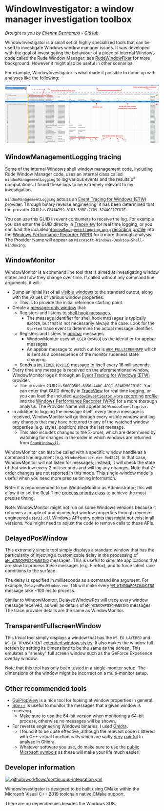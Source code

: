 # WindowInvestigator: a window manager investigation toolbox
*Brought to you by [Etienne Dechamps][] - [GitHub][]*

WindowInvestigator is a small set of highly specialized tools that can be used
to investigate Windows window manager issues. It was developed with the goal of
investigating the behaviour of a piece of internal Windows code called the Rude
Window Manager; see [RudeWindowFixer][] for more background. However it might
also be useful in other scenarios.

For example, WindowInvestigator is what made it possible to come up with
analyses like the following:

![Firefox timeline](firefox-timeline.png)

## WindowManagementLogging tracing

Some of the internal Windows shell window management code, including Rude Window
Manager code, uses an internal class called `WindowManagementLogging` to log
various events and the results of computations. I found these logs to be
extremely relevant to my investigation.

`WindowManagementLogging` acts as an [Event Tracing for Windows (ETW)][]
provider. Through binary reverse engineering, it has been determined that the
provider GUID is `F84AA759-31D3-59BF-2C89-3748CF17FD7E`.

You can use this GUID in event consumers to receive the log. For example you
can enter the GUID directly in [TraceView][] for real time logging, or you can
load the included [`WindowManagementLogging.wprp`][] [recording profile][] into
the [Windows Performance Recorder (WPR)][] for a more thorough analysis. The
Provider Name will appear as `Microsoft-Windows-Desktop-Shell-Windowing`.

## WindowMonitor

WindowMonitor is a command line tool that is aimed at investigating window
states and how they change over time. If called without any command line
arguments, it will:

- Dump an initial list of all [visible windows][] to the standard output, along
  with the values of various window properties.
  - This is to provide the initial reference starting point.
- Create a [message-only window][] that:
  - Registers and listens to [shell hook messages][].
    - The message identifier for shell hook messages is typically `0xC029`, but
      that is not necessarily always the case. Look for the `Started` trace
      event to determine the actual message identifier.
  - Registers and listens to [appbar][] messages.
    - WindowMonitor uses `WM_USER` (`0x400`) as the identifier for appbar
      messages.
    - An appbar message to watch out for is [`ABN_FULLSCREENAPP`][] which
      is sent as a consequence of the monitor rudeness state changing.
  - Sends a [`WM_TIMER`][] (`0x113`) message to itself every 16 milliseconds.
- Every time any message is received on the aforementioned window, WindowMonitor
  logs it through an [Event Tracing for Windows (ETW)][] provider.
  - The provider GUID is `500D9509-6850-440C-AD11-6EA625EC91BC`. You can enter
    that GUID directly in [TraceView][] for real time logging, or you can load
    the included [`WindowInvestigator.wprp`][] [recording profile][] into the
    [Windows Performance Recorder (WPR)][] for a more thorough analysis. The
    Provider Name will appear as `WindowInvestigator`.
- In addition to logging the message itself, every time a message is received,
  WindowMonitor will go through every visible window and log any changes that
  may have occurred to any of the watched window properties (e.g. styles,
  position) since the last message.
  - This also includes changes to the Z-order, which are determined by watching
    for changes in the order in which windows are returned from
    [`EnumWindows()`][].

WindowMonitor can also be called with a specific window handle as a command line
argument (e.g. `WindowMonitor.exe 0x4242`). In that case, WindowMonitor will not
listen for messages; instead, it will check the state of that window every 2
milliseconds and will log any changes. Note that Z-order changes are not
reported in this mode. This single-window mode is useful when you need more
precise timing information.

Note: it is recommended to run WindowMonitor as Administrator; this will allow
it to set the Real-Time [process priority class][] to achieve the most precise
timing.

Note: WindowMonitor might not run on some Windows versions because it retrieves
a couple of undocumented window properties through reverse-engineered
`user32.dll` Windows API entry points that might not exist in all versions. You
might need to adjust the code to remove calls to these APIs.

## DelayedPosWindow

This extremely simple tool simply displays a standard window that has the
particularity of injecting a customizable delay in the processing of
[`WM_WINDOWPOSCHANGING`][] messages. This is useful to simulate applications
that are slow to process these messages (e.g. Firefox), and to force latent race
conditions to the surface.

The delay is specified in milliseconds as a command line argument. For example,
`DelayedPosWindow.exe 100` will make every [`WM_WINDOWPOSCHANGING`][] message
take ~100 ms to process.

Similar to WindowMonitor, DelayedWindowPos will trace every window message
received, as well as details of `WM_WINDOWPOSCHANGING` messages. The trace
provider details are the same as WindowMonitor.

## TransparentFullscreenWindow

This trivial tool simply displays a window that has the `WS_EX_LAYERED` and
`WS_EX_TRANSPARENT` [extended window styles][]. It also makes the window full
screen by setting its dimensions to be the same as the screen. This emulates
a "sneaky" full screen window such as the GeForce Experience overlay window.

Note that this tool has only been tested in a single-monitor setup. The
dimensions of the window might be incorrect on a multi-monitor setup.

## Other recommended tools

- [GuiPropView][] is a nice tool for looking at window properties in general.
- [Spy++][] is useful to monitor the messages that a given window is receiving.
  - Make sure to use the 64-bit version when monitoring a 64-bit process,
    otherwise no messages will be shown.
- For reverse engineering Windows binaries, I used [Ghidra][].
  - I found it to be quite effective, although the relevant code is littered
    with C++ virtual function calls which are sadly [very][ghidrav1]
    [painful][ghidrav2] to analyse in Ghidra.
  - Whatever software you use, do make sure to use the [public Microsoft
    symbols][] as these will make your life much easier!

## Developer information

[![.github/workflows/continuous-integration.yml](https://github.com/dechamps/WindowInvestigator/actions/workflows/continuous-integration.yml/badge.svg)](https://github.com/dechamps/WindowInvestigator/actions/workflows/continuous-integration.yml)

WindowInvestigator is designed to be built using CMake within the Microsoft
Visual C++ 2019 toolchain native CMake support.

There are no dependencies besides the Windows SDK.

[`ABN_FULLSCREENAPP`]: https://docs.microsoft.com/en-us/windows/win32/shell/abn-fullscreenapp
[appbar]: https://docs.microsoft.com/en-us/windows/win32/shell/application-desktop-toolbars
[Etienne Dechamps]: mailto:etienne@edechamps.fr
[`EnumWindows()`]: https://docs.microsoft.com/en-us/windows/win32/api/winuser/nf-winuser-enumwindows
[Event Tracing for Windows (ETW)]: https://docs.microsoft.com/en-us/windows/win32/etw/about-event-tracing
[extended window styles]: https://docs.microsoft.com/en-us/windows/win32/winmsg/extended-window-styles
[GitHub]: https://github.com/dechamps/WindowInvestigator
[Ghidra]: https://ghidra-sre.org/
[ghidrav1]: https://github.com/NationalSecurityAgency/ghidra/issues/516
[ghidrav2]: https://github.com/NationalSecurityAgency/ghidra/issues/573
[GuiPropView]: https://www.nirsoft.net/utils/gui_prop_view.html
[message-only window]: https://docs.microsoft.com/en-us/windows/win32/winmsg/window-features#message-only-windows
[process priority class]: https://docs.microsoft.com/en-us/windows/win32/procthread/scheduling-priorities#priority-class
[public Microsoft symbols]: https://docs.microsoft.com/en-us/windows-hardware/drivers/debugger/microsoft-public-symbols
[recording profile]: https://docs.microsoft.com/en-us/windows-hardware/test/wpt/authoring-recording-profiles
[RudeWindowFixer]: https://github.com/dechamps/RudeWindowFixer
[shell hook messages]: https://docs.microsoft.com/en-us/windows/win32/api/winuser/nf-winuser-registershellhookwindow
[TraceView]: https://docs.microsoft.com/en-us/windows-hardware/drivers/devtest/traceview
[Spy++]: https://docs.microsoft.com/en-us/visualstudio/debugger/spy-increment-help
[visible windows]: https://docs.microsoft.com/en-us/windows/win32/winmsg/window-features#window-visibility
[`WindowManagementLogging.wprp`]: WindowManagementLogging.wprp
[`WindowInvestigator.wprp`]: WindowInvestigator.wprp
[Windows Performance Recorder (WPR)]: https://docs.microsoft.com/en-us/windows-hardware/test/wpt/windows-performance-recorder
[`WM_TIMER`]: https://docs.microsoft.com/en-us/windows/win32/winmsg/wm-timer
[`WM_WINDOWPOSCHANGING`]: https://docs.microsoft.com/en-us/windows/win32/winmsg/wm-windowposchanging
